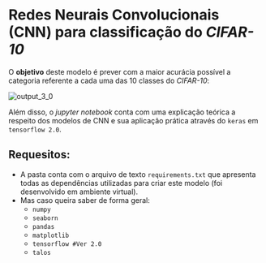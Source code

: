 # Redes Neurais Convolucionais (CNN) para classificação do *CIFAR-10*

O **objetivo** deste modelo é prever com a maior acurácia possível a categoria referente a cada uma das 10 classes do *CIFAR-10*:

![output_3_0](https://user-images.githubusercontent.com/32513366/71764006-42a69280-2ec1-11ea-89cd-160262a20fdf.png)

Além disso, o *jupyter notebook* conta com uma explicação teórica a respeito dos modelos de CNN e sua aplicação prática através do ```keras``` em ```tensorflow 2.0```.

## **Requesitos**:
- A pasta conta com o arquivo de texto ```requirements.txt``` que apresenta todas as dependências utilizadas para criar este modelo (foi desenvolvido em ambiente virtual).
- Mas caso queira saber de forma geral:
  - ```numpy```
  - ```seaborn```
  - ```pandas```
  - ```matplotlib```
  - ```tensorflow #Ver 2.0```
  - ```talos```
  
